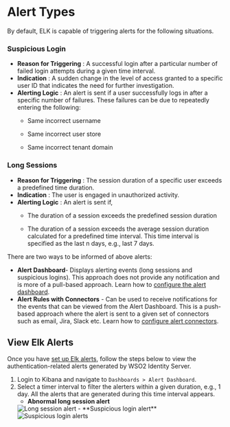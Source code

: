 # Alert Types

By default, ELK is capable of triggering alerts for the following
situations.

### Suspicious Login

- **Reason for Triggering** : A successful login after a particular
  number of failed login attempts during a given time interval.
- **Indication** : A sudden change in the level of access granted to a
  specific user ID that indicates the need for further investigation.
- **Alerting Logic** : An alert is sent if a user successfully logs in
  after a specific number of failures. These failures can be due to
  repeatedly entering the following:
    - Same incorrect username

    - Same incorrect user store

    - Same incorrect tenant domain

### Long Sessions

- **Reason for Triggering** : The session duration of a specific user
  exceeds a predefined time duration.
- **Indication** : The user is engaged in unauthorized activity.
- **Alerting Logic** : An alert is sent if,
    - The duration of a session exceeds the predefined session
      duration

    - The duration of a session exceeds the average session duration
      calculated for a predefined time interval. This time interval is
      specified as the last n days, e.g., last 7 days.

There are two ways to be informed of above alerts:

- **Alert Dashboard**- Displays alerting events (long sessions and
  suspicious logins). This approach does not provide any notification and is more of a pull-based approach. Learn how to [configure the alert dashboard](../../../deploy/elk-configuring-alerts).
- **Alert Rules with Connectors** - Can be used to receive
  notifications for the events that can be viewed from the Alert Dashboard. This is a push-based approach where
  the alert is sent to a given set of connectors such as email, Jira, Slack etc. Learn how to [configure alert connectors](../../../deploy/elk-configuring-alerts).

## View Elk Alerts

Once you have [set up Elk alerts](../../../deploy/elk-configuring-alerts), follow the steps below to view the authentication-related alerts generated by WSO2 Identity Server.

1. Login to Kibana and navigate to `Dashboards > Alert Dashboard`.
2. Select a timer interval to filter the alerters within a given duration, e.g., 1 day.
   All the alerts that are generated during this time interval appears.
    - **Abnormal long session alert**
    <img src="../../../assets/img/elk-analytics/alerting/elk-alerting-5.png" alt="Long session alert">
    - **Suspicious login alert**
    <img src="../../../assets/img/elk-analytics/alerting/elk-alerting-2.png" alt="Suspicious login alerts">